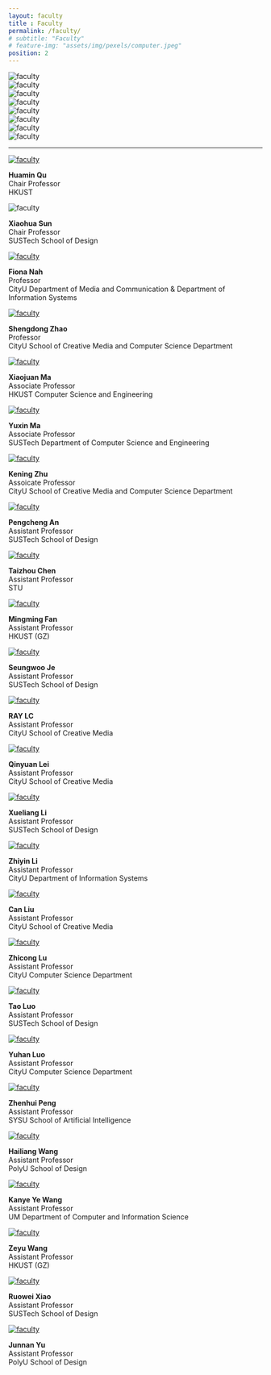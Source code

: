 ```yaml
--- 
layout: faculty
title : Faculty
permalink: /faculty/
# subtitle: "Faculty" 
# feature-img: "assets/img/pexels/computer.jpeg"
position: 2
---
```


<div class="logo-react-grid">
    <div class="logo-react-grid-item">
        <img src="\assets\img\CityUHK Logo.webp" alt="faculty" />
    </div>
    <div class="logo-react-grid-item">
        <img src="\assets\img\SUSTech.webp" alt="faculty" />
    </div>
    <div class="logo-react-grid-item">
        <img src="\assets\img\PolyU.webp" alt="faculty" />
    </div>
    <div class="logo-react-grid-item">
        <img src="\assets\img\STU.webp" alt="faculty" />
    </div>
    <div class="logo-react-grid-item">
        <img src="\assets\img\HKUST(GZ).webp" alt="faculty" />
    </div>
    <div class="logo-react-grid-item">
        <img src="\assets\img\UM.png" alt="faculty" />
    </div>
    <div class="logo-react-grid-item">
        <img src="\assets\img\HKUST.webp" alt="faculty" />
    </div>
    <div class="logo-react-grid-item">
        <img src="\assets\img\SYSU.webp" alt="faculty" />
    </div>
</div>

---

<div class="figure-grid">
    <div class="figure-grid-item">
        <a href="http://huamin.org/" target="_blank"  class="image">
        <img src="\faculty\huamin_qu_new.webp" alt="faculty" />
        </a>
        <p class="image-caption">
            <strong>Huamin Qu</strong><br/>
            <span class="details">Chair Professor<br/>HKUST</span>
        </p>
    </div>
    <div class="figure-grid-item">
        <img src="\faculty\Prof.sun.webp" alt="faculty" />
        <p class="image-caption">
            <strong>Xiaohua Sun</strong><br/>
            <span class="details">Chair Professor<br/>SUSTech School of Design</span>
        </p>
    </div>
    <div class="figure-grid-item">
        <a href="https://scholars.cityu.edu.hk/en/persons/fui-hoon-nah(e1d09bdd-d6a7-4b06-b4af-a498bfe1e8cd).html" target="_blank"  class="image">
        <img src="\faculty\Fiona_Nah.webp" alt="faculty" />
        </a>
        <p class="image-caption">
            <strong>Fiona Nah</strong><br/>
            <span class="details">Professor<br/>CityU Department of Media and Communication & Department of Information Systems</span>
        </p>
    </div>
    <div class="figure-grid-item">
        <a href="https://shengdongzhao.com/" target="_blank"  class="image">
        <img src="\faculty\prof.zhao.webp" alt="faculty" />
        </a>
        <p class="image-caption">
            <strong>Shengdong Zhao</strong><br/>
            <span class="details">Professor<br/>CityU School of Creative Media and Computer Science Department</span>
        </p>
    </div>
    <div class="figure-grid-item">
        <a href="https://home.cse.ust.hk/~mxj/" target="_blank"  class="image">
        <img src="\faculty\profileIM-XM7.webp" alt="faculty" />
        </a>
        <p class="image-caption">
            <strong>Xiaojuan Ma</strong><br/>
            <span class="details">Associate Professor<br/>HKUST Computer Science and Engineering</span>
        </p>
    </div>
    <div class="figure-grid-item">
        <a href="https://mayuxin.me/" target="_blank"  class="image">
        <img src="\faculty\prof.ma.webp" alt="faculty" />
        </a>
        <p class="image-caption">
            <strong>Yuxin Ma</strong><br/>
            <span class="details">Associate Professor<br/>SUSTech Department of Computer Science and Engineering</span>
        </p>
    </div>
    <div class="figure-grid-item">
        <a href="https://meilab-hk.github.io/" target="_blank"  class="image">
        <img src="\faculty\prof.zhu.webp" alt="faculty" />
        </a>
        <p class="image-caption">
            <strong>Kening Zhu</strong><br/>
            <span class="details">Assoicate Professor<br/>CityU School of Creative Media and Computer Science Department</span>
        </p>
    </div>
    <div class="figure-grid-item">
        <a href="http://anpengcheng.cn" target="_blank"  class="image">
        <img src="\faculty\pengcheng.webp" alt="faculty" />
        </a>
        <p class="image-caption">
            <strong>Pengcheng An</strong><br/>
            <span class="details">Assistant Professor<br/>SUSTech School of Design</span>
        </p>
    </div>
    <div class="figure-grid-item">
        <a href="https://taizhouchen.github.io/" target="_blank"  class="image">
        <img src="\faculty\taizhou.webp" alt="faculty" />
        </a>
        <p class="image-caption">
            <strong>Taizhou Chen</strong><br/>
            <span class="details">Assistant Professor<br/>STU</span>
        </p>
    </div>
    <div class="figure-grid-item">
        <a href="https://www.mingmingfan.com/lab/" target="_blank"  class="image">
        <img src="\faculty\mingming-fan-low-res-800-800.webp" alt="faculty" />
        </a>
        <p class="image-caption">
            <strong>Mingming Fan</strong><br/>
            <span class="details">Assistant Professor<br/>HKUST (GZ)</span>
        </p>
    </div>
    <div class="figure-grid-item">
        <a href="http://immersivedesignresearch.com/seungwoo" target="_blank"  class="image">
        <img src="\faculty\Seung Woo Je.webp" alt="faculty" />
        </a>
        <p class="image-caption">
            <strong>Seungwoo Je</strong><br/>
            <span class="details">Assistant Professor<br/>SUSTech School of Design</span>
        </p>
    </div>
    <div class="figure-grid-item">
        <a href="https://recfro.github.io/" target="_blank"  class="image">
        <img src="\faculty\RayLC.webp" alt="faculty" />
        </a>
        <p class="image-caption">
            <strong>RAY LC</strong><br/>
            <span class="details">Assistant Professor<br/>CityU School of Creative Media</span>
        </p>
    </div>
    <div class="figure-grid-item">
        <a href="https://dccc-rg.github.io/" target="_blank"  class="image">
        <img src="\faculty\qlei.webp" alt="faculty" />
        </a>
        <p class="image-caption">
            <strong>Qinyuan Lei</strong><br/>
            <span class="details">Assistant Professor<br/>CityU School of Creative Media</span>
        </p>
    </div>
    <div class="figure-grid-item">
        <a href="https://www.hci-xgroup.com/" target="_blank"  class="image">
        <img src="\faculty\xueliang.webp" alt="faculty" />
        </a>
        <p class="image-caption">
            <strong>Xueliang Li</strong><br/>
            <span class="details">Assistant Professor<br/>SUSTech School of Design</span>
        </p>
    </div>
    <div class="figure-grid-item">
        <a href="https://scholars.cityu.edu.hk/en/persons/zhiyin-li(a9ea6d52-1195-46b0-8bca-f0072ea61a8b).html" target="_blank"  class="image">
        <img src="\faculty\zhiyin_li.webp" alt="faculty" />
        </a>
        <p class="image-caption">
            <strong>Zhiyin Li</strong><br/>
            <span class="details">Assistant Professor<br/>CityU Department of Information Systems</span>
        </p>
    </div>
    <div class="figure-grid-item">
        <a href="https://sweb.cityu.edu.hk/canliu/team.html" target="_blank"  class="image">
        <img src="\faculty\prof.liu.webp" alt="faculty" />
        </a>
        <p class="image-caption">
            <strong>Can Liu</strong><br/>
            <span class="details">Assistant Professor<br/>CityU School of Creative Media</span>
        </p>
    </div>
    <div class="figure-grid-item">
        <a href="https://www.cs.cityu.edu.hk/~zhiconlu/" target="_blank"  class="image">
        <img src="\faculty\prof.lu.webp" alt="faculty" />
        </a>
        <p class="image-caption">
            <strong>Zhicong Lu</strong><br/>
            <span class="details">Assistant Professor<br/>CityU Computer Science Department</span>
        </p>
    </div>
    <div class="figure-grid-item">
        <a href="http://ixdlanguage.org" target="_blank"  class="image">
        <img src="\faculty\Tao.webp" alt="faculty" />
        </a>
        <p class="image-caption">
            <strong>Tao Luo</strong><br/>
            <span class="details">Assistant Professor<br/>SUSTech School of Design</span>
        </p>
    </div>
    <div class="figure-grid-item">
        <a href="https://yuhanlolo.github.io/me/lab.html" target="_blank"  class="image">
        <img src="\faculty\prof.luo.webp" alt="faculty" />
        </a>
        <p class="image-caption">
            <strong>Yuhan Luo</strong><br/>
            <span class="details">Assistant Professor<br/>CityU Computer Science Department</span>
        </p>
    </div>
    <div class="figure-grid-item">
        <a href="https://zhenhuipeng.com/" target="_blank"  class="image">
        <img src="\faculty\me-d.webp" alt="faculty" />
        </a>
        <p class="image-caption">
            <strong>Zhenhui Peng</strong><br/>
            <span class="details">Assistant Professor<br/>SYSU School of Artificial Intelligence</span>
        </p>
    </div>
    <div class="figure-grid-item">
        <a href="https://www.hailiang-design.com/" target="_blank"  class="image">
        <img src="\faculty\hailiang.webp" alt="faculty" />
        </a>
        <p class="image-caption">
            <strong>Hailiang Wang</strong><br/>
            <span class="details">Assistant Professor<br/>PolyU School of Design</span>
        </p>
    </div>
    <div class="figure-grid-item">
        <a href="https://crab.ye.wang/" target="_blank"  class="image">
        <img src="\faculty\Kanye.webp" alt="faculty" />
        </a>
        <p class="image-caption">
            <strong>Kanye Ye Wang</strong><br/>
            <span class="details">Assistant Professor<br/>UM Department of Computer and Information Science</span>
        </p>
    </div>
    <div class="figure-grid-item">
        <a href="https://cislab.hkust-gz.edu.cn/members/zeyu-wang/" target="_blank"  class="image">
        <img src="\faculty\Zeyu_Wang.webp" alt="faculty" />
        </a>
        <p class="image-caption">
            <strong>Zeyu Wang</strong><br/>
            <span class="details">Assistant Professor<br/>HKUST (GZ)</span>
        </p>
    </div>
    <div class="figure-grid-item">
        <a href="https://www2.kmd.keio.ac.jp/~ruowei.xiao/" target="_blank"  class="image">
        <img src="\faculty\Ruowei.webp" alt="faculty" />
        </a>
        <p class="image-caption">
            <strong>Ruowei Xiao</strong><br/>
            <span class="details">Assistant Professor<br/>SUSTech School of Design</span>
        </p>
    </div>
    <div class="figure-grid-item">
        <a href="http://www.junnanyu.com/" target="_blank"  class="image">
        <img src="\faculty\junnan.webp" alt="faculty" />
        </a>
        <p class="image-caption">
            <strong>Junnan Yu</strong><br/>
            <span class="details">Assistant Professor<br/>PolyU School of Design</span>
        </p>
    </div>
</div>
